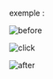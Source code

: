 exemple : 

![before](https://user-images.githubusercontent.com/127132293/230105858-e1dc3cdd-f54f-4cfe-b948-cc86f18f6f45.png)

![click](https://user-images.githubusercontent.com/127132293/230105850-dd78b8e7-65c0-40f2-ae01-3fab0498a20f.png)

![after](https://user-images.githubusercontent.com/127132293/230105853-7c2298a4-9fef-440e-b029-0d44d305eb5d.png)
